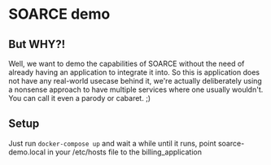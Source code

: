# SOARCE demo
## But WHY?!
Well, we want to demo the capabilities of SOARCE without the need of already having an application
to integrate it into. So this is application does not have any real-world usecase behind it,
we're actually deliberately using a nonsense approach to have multiple services where one
usually wouldn't. You can call it even a parody or cabaret. ;)

## Setup
Just run `docker-compose up` and wait a while until it runs, point soarce-demo.local in your
/etc/hosts file to the billing_application 
